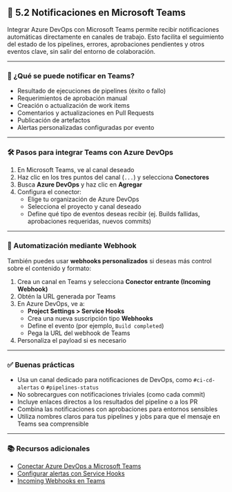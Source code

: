## 💬 5.2 Notificaciones en Microsoft Teams

Integrar Azure DevOps con Microsoft Teams permite recibir notificaciones automáticas directamente en canales de trabajo. Esto facilita el seguimiento del estado de los pipelines, errores, aprobaciones pendientes y otros eventos clave, sin salir del entorno de colaboración.

---

### 📌 ¿Qué se puede notificar en Teams?

- Resultado de ejecuciones de pipelines (éxito o fallo)
- Requerimientos de aprobación manual
- Creación o actualización de work items
- Comentarios y actualizaciones en Pull Requests
- Publicación de artefactos
- Alertas personalizadas configuradas por evento

---

### 🛠️ Pasos para integrar Teams con Azure DevOps

1. En Microsoft Teams, ve al canal deseado
2. Haz clic en los tres puntos del canal (`...`) y selecciona **Conectores**
3. Busca **Azure DevOps** y haz clic en **Agregar**
4. Configura el conector:
   - Elige tu organización de Azure DevOps
   - Selecciona el proyecto y canal deseado
   - Define qué tipo de eventos deseas recibir (ej. Builds fallidas, aprobaciones requeridas, nuevos commits)

---

### 🔁 Automatización mediante Webhook

También puedes usar **webhooks personalizados** si deseas más control sobre el contenido y formato:

1. Crea un canal en Teams y selecciona **Conector entrante (Incoming Webhook)**
2. Obtén la URL generada por Teams
3. En Azure DevOps, ve a:
   - **Project Settings > Service Hooks**
   - Crea una nueva suscripción tipo **Webhooks**
   - Define el evento (por ejemplo, `Build completed`)
   - Pega la URL del webhook de Teams
4. Personaliza el payload si es necesario

---

### ✅ Buenas prácticas

- Usa un canal dedicado para notificaciones de DevOps, como `#ci-cd-alertas` o `#pipelines-status`
- No sobrecargues con notificaciones triviales (como cada commit)
- Incluye enlaces directos a los resultados del pipeline o a los PR
- Combina las notificaciones con aprobaciones para entornos sensibles
- Utiliza nombres claros para tus pipelines y jobs para que el mensaje en Teams sea comprensible

---

### 📚 Recursos adicionales

- [Conectar Azure DevOps a Microsoft Teams](https://learn.microsoft.com/en-us/azure/devops/service-hooks/services/teams)
- [Configurar alertas con Service Hooks](https://learn.microsoft.com/en-us/azure/devops/service-hooks/overview)
- [Incoming Webhooks en Teams](https://learn.microsoft.com/en-us/microsoftteams/platform/webhooks-and-connectors/how-to/add-incoming-webhook)

